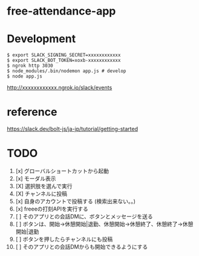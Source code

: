 # free-attendance-app



# Development

```
$ export SLACK_SIGNING_SECRET=xxxxxxxxxxxx
$ export SLACK_BOT_TOKEN=xoxb-xxxxxxxxxxxx
$ ngrok http 3030
$ node_modules/.bin/nodemon app.js # develop
$ node app.js
```

http://xxxxxxxxxxxx.ngrok.io/slack/events

# reference

https://slack.dev/bolt-js/ja-jp/tutorial/getting-started


# TODO

1. [x] グローバルショートカットから起動
2. [x] モーダル表示
3. [X] 選択肢を選んで実行
3. [X] チャンネルに投稿
4. [x] 自身のアカウントで投稿する (検索出来ない。。)
5. [x] freeeの打刻APIを実行する
6. [ ] そのアプリとの会話DMに、ボタンとメッセージを送る
7. [ ] ボタンは、開始→休憩開始|退勤、休憩開始→休憩終了、休憩終了→休憩開始|退勤
8. [ ] ボタンを押したらチャンネルにも投稿
9. [ ] そのアプリとの会話DMからも開始できるようにする

